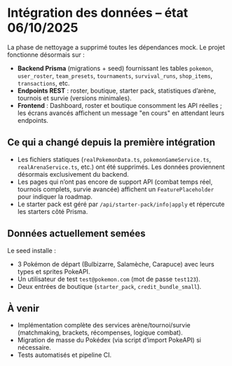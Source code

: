 # Intégration des données – état 06/10/2025

La phase de nettoyage a supprimé toutes les dépendances mock. Le projet fonctionne désormais sur :

- **Backend Prisma** (migrations + seed) fournissant les tables `pokemon`, `user_roster`, `team_presets`, `tournaments`, `survival_runs`, `shop_items`, `transactions`, etc.
- **Endpoints REST** : roster, boutique, starter pack, statistiques d’arène, tournois et survie (versions minimales).
- **Frontend** : Dashboard, roster et boutique consomment les API réelles ; les écrans avancés affichent un message "en cours" en attendant leurs endpoints.

## Ce qui a changé depuis la première intégration
- Les fichiers statiques (`realPokemonData.ts`, `pokemonGameService.ts`, `realArenaService.ts`, etc.) ont été supprimés. Les données proviennent désormais exclusivement du backend.
- Les pages qui n’ont pas encore de support API (combat temps réel, tournois complets, survie avancée) affichent un `FeaturePlaceholder` pour indiquer la roadmap.
- Le starter pack est géré par `/api/starter-pack/info|apply` et répercute les starters côté Prisma.

## Données actuellement semées
Le seed installe :
- 3 Pokémon de départ (Bulbizarre, Salamèche, Carapuce) avec leurs types et sprites PokeAPI.
- Un utilisateur de test `test@pokemon.com` (mot de passe `test123`).
- Deux entrées de boutique (`starter_pack`, `credit_bundle_small`).

## À venir
- Implémentation complète des services arène/tournoi/survie (matchmaking, brackets, récompenses, logique combat).
- Migration de masse du Pokédex (via script d’import PokeAPI) si nécessaire.
- Tests automatisés et pipeline CI.
